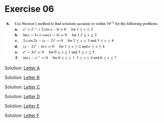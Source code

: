 # Exercise 06

![ex06](image.png)

Solution: [Letter A](ex06a.c)

Solution: [Letter B](ex06b.c)

Solution: [Letter C](ex06c.c)

Solution: [Letter D](ex06d.c)

Solution: [Letter E](ex06e.c)

Solution: [Letter F](ex06f.c)